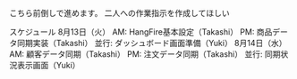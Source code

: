 こちら前倒しで進めます。
二人への作業指示を作成してほしい

スケジュール
8月13日（火）
AM: HangFire基本設定（Takashi）
PM: 商品データ同期実装（Takashi）
並行: ダッシュボード画面準備（Yuki）
8月14日（水）
AM: 顧客データ同期（Takashi）
PM: 注文データ同期（Takashi）
並行: 同期状況表示画面（Yuki）